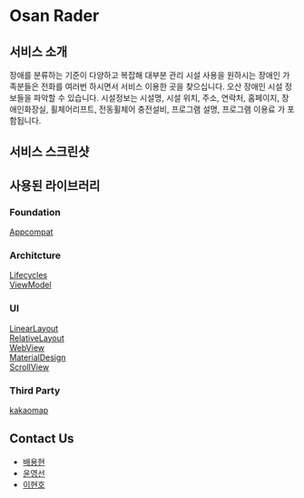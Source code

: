 # Osan Rader

## 서비스 소개
장애를 분류하는 기준이 다양하고 복잡해 대부분 관리 시설 사용을 원하시는 장애인 가족분들은 전화를 여러번 하시면서 서비스 이용한 곳을 찾으십니다.
오산 장애인 시설 정보들을 파악할 수 있습니다. 시설정보는 시설명, 시설 위치, 주소, 연락처, 홈페이지, 장애인화장실, 휠체어리프트, 전동휠체어 충전설비, 프로그램 설명, 프로그램 이용료 가 포함됩니다.
   
## 서비스 스크린샷   
   
## 사용된 라이브러리
### Foundation   
[Appcompat](https://developer.android.com/topic/libraries/support-library/packages#v7-appcompat)   
### Architcture   
[Lifecycles](https://developer.android.com/topic/libraries/architecture/lifecycle)   
[ViewModel](https://developer.android.com/topic/libraries/architecture/viewmodel)   
### UI   
[LinearLayout](https://developer.android.com/reference/android/widget/LinearLayout)   
[RelativeLayout](https://developer.android.com/reference/kotlin/android/widget/RelativeLayout)  
[WebView](https://developer.android.com/guide/webapps/webview)  
[MaterialDesign](https://material.io/design)  
[ScrollView](https://developer.android.com/reference/androidx/core/view/ScrollingView)  
### Third Party   
[kakaomap](https://apis.map.kakao.com/web/guide/)

## Contact Us
* [배용현](https://github.com/Baeyonghyeon)   
* [윤영선](https://github.com/yys7517)   
* [이현호](https://github.com/S4KITA)   
